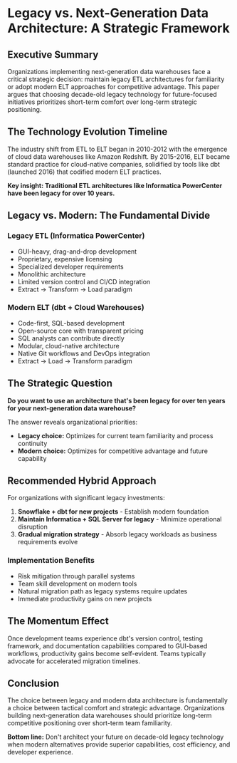 # Legacy vs. Next-Generation Data Architecture: A Strategic Framework

## Executive Summary

Organizations implementing next-generation data warehouses face a critical strategic decision: maintain legacy ETL architectures for familiarity or adopt modern ELT approaches for competitive advantage. This paper argues that choosing decade-old legacy technology for future-focused initiatives prioritizes short-term comfort over long-term strategic positioning.

## The Technology Evolution Timeline

The industry shift from ETL to ELT began in 2010-2012 with the emergence of cloud data warehouses like Amazon Redshift. By 2015-2016, ELT became standard practice for cloud-native companies, solidified by tools like dbt (launched 2016) that codified modern ELT practices.

**Key insight: Traditional ETL architectures like Informatica PowerCenter have been legacy for over 10 years.**

## Legacy vs. Modern: The Fundamental Divide

### Legacy ETL (Informatica PowerCenter)
- GUI-heavy, drag-and-drop development
- Proprietary, expensive licensing
- Specialized developer requirements
- Monolithic architecture
- Limited version control and CI/CD integration
- Extract → Transform → Load paradigm

### Modern ELT (dbt + Cloud Warehouses)
- Code-first, SQL-based development
- Open-source core with transparent pricing
- SQL analysts can contribute directly
- Modular, cloud-native architecture
- Native Git workflows and DevOps integration
- Extract → Load → Transform paradigm

## The Strategic Question

**Do you want to use an architecture that's been legacy for over ten years for your next-generation data warehouse?**

The answer reveals organizational priorities:
- **Legacy choice:** Optimizes for current team familiarity and process continuity
- **Modern choice:** Optimizes for competitive advantage and future capability

## Recommended Hybrid Approach

For organizations with significant legacy investments:

1. **Snowflake + dbt for new projects** - Establish modern foundation
2. **Maintain Informatica + SQL Server for legacy** - Minimize operational disruption
3. **Gradual migration strategy** - Absorb legacy workloads as business requirements evolve

### Implementation Benefits
- Risk mitigation through parallel systems
- Team skill development on modern tools
- Natural migration path as legacy systems require updates
- Immediate productivity gains on new projects

## The Momentum Effect

Once development teams experience dbt's version control, testing framework, and documentation capabilities compared to GUI-based workflows, productivity gains become self-evident. Teams typically advocate for accelerated migration timelines.

## Conclusion

The choice between legacy and modern data architecture is fundamentally a choice between tactical comfort and strategic advantage. Organizations building next-generation data warehouses should prioritize long-term competitive positioning over short-term team familiarity.

**Bottom line:** Don't architect your future on decade-old legacy technology when modern alternatives provide superior capabilities, cost efficiency, and developer experience.
